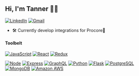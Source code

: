 ## Hi, I'm Tanner 👋🏼

<a href="https://www.linkedin.com/in/tannman/"><img src="https://img.shields.io/badge/-LinkedIn-0A66C2?&style=for-the-badge&logo=LinkedIn&logoColor=white" alt="LinkedIn" /></a>
<a href="mailto:tannerschmutte@gmail.com?subject=GitHub"><img src="https://img.shields.io/badge/gmail-%23D14836.svg?&style=for-the-badge&logo=gmail&logoColor=white" alt="Gmail"/></a>


- 🛠 Currently develop integrations for Procore👷

#### Toolbelt


<a href="https://www.javascript.com/"><img alt="JavaScript" src="https://img.shields.io/badge/-JavaScript-F7DF1E?style=flat-square&logo=JavaScript&logoColor=black" /></a>
<a href="https://reactjs.org/"><img alt="React" src="https://img.shields.io/badge/-React-61DAFB?style=flat-square&logo=react&logoColor=black" /></a>
<a href="https://redux.js.org/"><img alt="Redux" src="https://img.shields.io/badge/-Redux-764ABC?style=flat-square&logo=Redux&logoColor=white" /></a>

<a href="https://www.nodejs.org/"><img alt="Node" src="https://img.shields.io/badge/-Node.js-339933?style=flat-square&logo=Node.js&logoColor=white&" /></a>
<a href="https://www.https://expressjs.com/"><img alt="Express" src="https://img.shields.io/badge/-GraphQL-E434AA?style=flat-square&logo=GraphQL&logoColor=white&" /></a>
<a href="https://graphql.org/"><img alt="GraphQL" src="https://img.shields.io/badge/-Express-000000?style=flat-square&logo=Express&logoColor=white&" /></a>
<a href="https://www.python.org/"><img alt="Python" src="https://img.shields.io/badge/-Python-3776AB?style=flat-square&logo=Python&logoColor=white&" /></a>
<a href="https://flask.palletsprojects.com/en/1.1.x/"><img alt="Flask" src="https://img.shields.io/badge/-Flask-000000?style=flat-square&logo=Flask&logoColor=white" /></a>
<a href="https://www.postgresql.org/"><img alt="PostgreSQL" src="https://img.shields.io/badge/-PostgreSQL-336791?style=flat-square&logo=PostgreSQL&logoColor=white" /></a>
<a href="https://www.mongodb.com/"><img alt="MongoDB" src="https://img.shields.io/badge/-MongoDB-47A248?style=flat-square&logo=MongoDB&logoColor=white&" /></a>
<a href="https://aws.amazon.com/"><img alt="Amazon AWS" src="https://img.shields.io/badge/-Amazon%20AWS-232F3E?style=flat-square&logo=Amazon%20AWS&logoColor=white" /></a>
